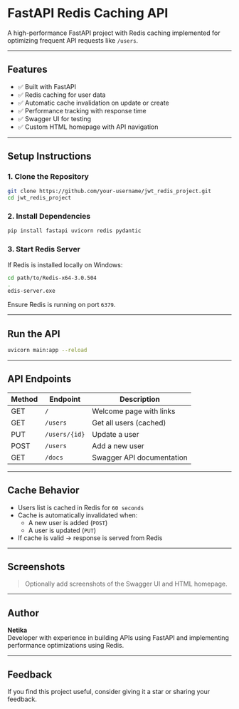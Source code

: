 
# FastAPI Redis Caching API

A high-performance FastAPI project with Redis caching implemented for optimizing frequent API requests like `/users`.

---

## Features

- ✅ Built with FastAPI
- ✅ Redis caching for user data
- ✅ Automatic cache invalidation on update or create
- ✅ Performance tracking with response time
- ✅ Swagger UI for testing
- ✅ Custom HTML homepage with API navigation

---

## Setup Instructions

### 1. Clone the Repository
```bash
git clone https://github.com/your-username/jwt_redis_project.git
cd jwt_redis_project
```

### 2. Install Dependencies
```bash
pip install fastapi uvicorn redis pydantic
```

### 3. Start Redis Server

If Redis is installed locally on Windows:
```bash
cd path/to/Redis-x64-3.0.504
.
edis-server.exe
```

Ensure Redis is running on port `6379`.

---

## Run the API
```bash
uvicorn main:app --reload
```

---

## API Endpoints

| Method | Endpoint         | Description              |
|--------|------------------|--------------------------|
| GET    | `/`              | Welcome page with links  |
| GET    | `/users`         | Get all users (cached)   |
| PUT    | `/users/{id}`    | Update a user            |
| POST   | `/users`         | Add a new user           |
| GET    | `/docs`          | Swagger API documentation |

---

## Cache Behavior

- Users list is cached in Redis for `60 seconds`
- Cache is automatically invalidated when:
  - A new user is added (`POST`)
  - A user is updated (`PUT`)
- If cache is valid → response is served from Redis

---

## Screenshots

> Optionally add screenshots of the Swagger UI and HTML homepage.

---

## Author

**Netika**  
Developer with experience in building APIs using FastAPI and implementing performance optimizations using Redis.

---

## Feedback

If you find this project useful, consider giving it a star or sharing your feedback.
